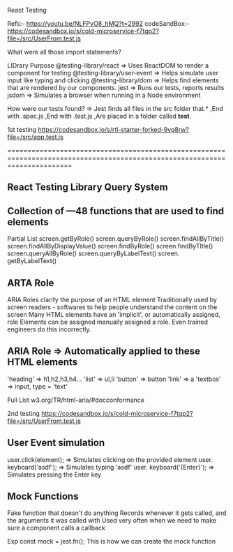 React Testing 

Refs:- https://youtu.be/NLFPvO8_hMQ?t=2992
codeSandBox:- https://codesandbox.io/s/cold-microservice-f7tqp2?file=/src/UserFrom.test.js 

What were all those import statements?

LIDrary                                  Purpose
@testing-library/react          =>      Uses ReactDOM to render a component for testing
@testing-library/user-event     =>      Helps simulate user input like typing and clicking
@testing-library/dom            =>      Helps find elements that are rendered by our components. 
jest                            =>      Runs our tests, reports results 
jsdom                           =>      Simulates a browser when running in a Node environment 

How were our tests found?
=> Jest finds all files in the src folder that.* ,End with .spec.js ,End with .test.js ,Are placed in a folder called __test__.


1st testing 
https://codesandbox.io/s/rtl-starter-forked-9vg8rw?file=/src/app.test.js

============================================================================================================================

React Testing Library Query System
---------------------------------------
Collection of —48 functions that are used to find elements
---------------------------------------
Partial List
screen.getByRole()
screen.queryByRole()
screen.findAllByTitle()
screen.findAllByDisplayValue()
screen.findByRole()
screen.findByTltle()
screen.queryAllByRole()
screen.queryByLabelText()
screen. getByLabelText()




ARTA Role
-------------------------------------------------------
ARIA Roles clarify the purpose of an HTML element
Traditionally used by screen readers - softwares to help people understand the content on the screen
Many HTML elements have an 'implicit', or automatically assigned, role
Elements can be assigned manually assigned a role. Even trained engineers do this incorrectly.




ARIA Role       => Automatically applied to these HTML elements
------------------------------------------------------
'heading'       => h1,h2,h3,h4...
'list'          => ul,li
'button'        => button
'link'          => a
'textbox'       => input, type = 'text'

Full List
w3.org/TR/html-aria/#docconformance

2nd testing 
https://codesandbox.io/s/cold-microservice-f7tqp2?file=/src/UserFrom.test.js


User Event simulation
--------------------------------------------------------------------
user.click(element);                => Simulates clicking on the provided element
user. keyboard('asdf');             => Simulates typing 'asdf'
user. keyboard('{Enter}');          => Simulates pressing the Enter key


Mock Functions
-----------------------------------------------------
Fake function that doesn't do anything
Records whenever it gets called, and the arguments it was called with
Used very often when we need to make sure a component calls a callback

Exp const mock = jest.fn(); This is how we can create the mock function 
